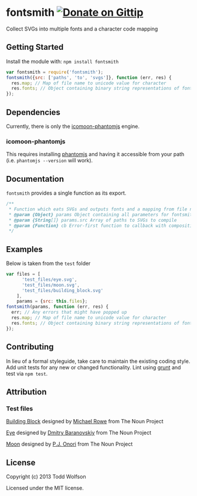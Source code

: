 # fontsmith [![Donate on Gittip](http://badgr.co/gittip/twolfson.png)](https://www.gittip.com/twolfson/)

Collect SVGs into multiple fonts and a character code mapping

## Getting Started
Install the module with: `npm install fontsmith`

```javascript
var fontsmith = require('fontsmith');
fontsmith({src: ['paths', 'to', 'svgs']}, function (err, res) {
  res.map; // Map of file name to unicode value for character
  res.fonts; // Object containing binary string representations of fonts (e.g. {svg, ttf, woff, eot})
});
```

## Dependencies
Currently, there is only the [icomoon-phantomjs][icomoon-phantomjs] engine.

[icomoon-phantomjs]: https://github.com/twolfson/icomoon-phantomjs

### icomoon-phantomjs
This requires installing [phantomjs][phantomjs] and having it accessible from your path (i.e. `phantomjs --version` will work).

[phantomjs]: http://www.phantomjs.org/

## Documentation
`fontsmith` provides a single function as its export.
```js
/**
 * Function which eats SVGs and outputs fonts and a mapping from file names to unicode values
 * @param {Object} params Object containing all parameters for fontsmith
 * @param {String[]} params.src Array of paths to SVGs to compile
 * @param {Function} cb Error-first function to callback with composition results
 */
```

## Examples
Below is taken from the `test` folder

```js
var files = [
      'test_files/eye.svg',
      'test_files/moon.svg',
      'test_files/building_block.svg'
    ],
    params = {src: this.files};
fontsmith(params, function (err, res) {
  err; // Any errors that might have popped up
  res.map; // Map of file name to unicode value for character
  res.fonts; // Object containing binary string representations of fonts (e.g. {svg, ttf, woff, eot})
});
```

## Contributing
In lieu of a formal styleguide, take care to maintain the existing coding style. Add unit tests for any new or changed functionality. Lint using [grunt](https://github.com/gruntjs/grunt) and test via `npm test`.

## Attribution
### Test files
<a href="http://thenounproject.com/noun/building-block/#icon-No5218" target="_blank">Building Block</a> designed by <a href="http://thenounproject.com/Mikhail1986" target="_blank">Michael Rowe</a> from The Noun Project

<a href="http://thenounproject.com/noun/eye/#icon-No5001" target="_blank">Eye</a> designed by <a href="http://thenounproject.com/DmitryBaranovskiy" target="_blank">Dmitry Baranovskiy</a> from The Noun Project

<a href="http://thenounproject.com/noun/moon/#icon-No2853" target="_blank">Moon</a> designed by <a href="http://thenounproject.com/somerandomdude" target="_blank">P.J. Onori</a> from The Noun Project

## License
Copyright (c) 2013 Todd Wolfson

Licensed under the MIT license.

